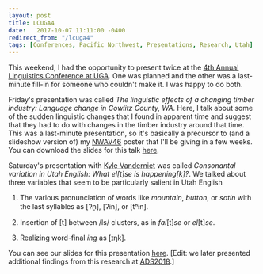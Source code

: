 ```yaml
---
layout: post
title: LCUGA4
date:   2017-10-07 11:11:00 -0400
redirect_from: "/lcuga4"
tags: [Conferences, Pacific Northwest, Presentations, Research, Utah]
---
```


This weekend, I had the opportunity to present twice at the [4th Annual Linguistics Conference at UGA](http://www.linguistics.uga.edu/lcuga-4). One was planned and the other was a last-minute fill-in for someone who couldn't make it. I was happy to do both.

Friday's presentation was called *The linguistic effects of a changing timber industry: Language change in Cowlitz County, WA*. Here, I talk about some of the sudden linguistic changes that I found in apparent time and suggest that they had to do with changes in the timber industry around that time. This was a last-minute presentation, so it's basically a precursor to (and a slideshow version of) my [NWAV46](/blog/nwav46/) poster that I'll be giving in a few weeks. You can download the slides for this talk <a href="/downloads/171006-LCUGA4-WA-slides.pdf" target="_blank" title="download LCUGA4 (WA)">here</a>. 

Saturday's presentation with [Kyle Vanderniet](https://clyguy.wixsite.com/profile) was called *Consonantal variation in Utah English: What el[t]se is happening[k]?*. We talked about three variables that seem to be particularly salient in Utah English

1. The various pronunciation of words like *mountain*, *button*, or *satin* with the last syllables as [ʔn̩], [ʔɨn], or [tʰɨn].

1. Insertion of [t] between /ls/ clusters, as in *fal*[t]*se* or *el*[t]*se*. 

1. Realizing word-final *ing* as [ɪŋk].

You can see our slides for this presentation <a href="/downloads/171007-LCUGA4-UT-slides.pdf" target="_blank" title="download LCUGA4 (UT)">here</a>. [Edit: we later presented additional findings from this research at [ADS2018](/blog/ads2018).]